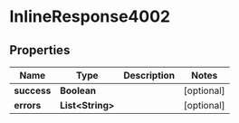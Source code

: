 

# InlineResponse4002


## Properties

| Name | Type | Description | Notes |
|------------ | ------------- | ------------- | -------------|
|**success** | **Boolean** |  |  [optional] |
|**errors** | **List&lt;String&gt;** |  |  [optional] |



